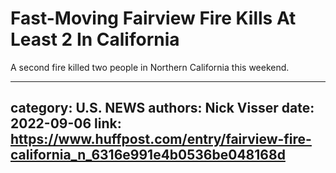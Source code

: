 # Fast-Moving Fairview Fire Kills At Least 2 In California

A second fire killed two people in Northern California this weekend.

---
category: U.S. NEWS
authors: Nick Visser
date: 2022-09-06
link: https://www.huffpost.com/entry/fairview-fire-california_n_6316e991e4b0536be048168d
---
